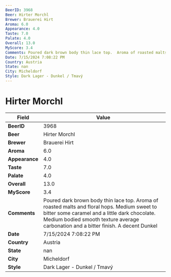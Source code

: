 ```yaml
---
BeerID: 3968
Beer: Hirter Morchl
Brewer: Brauerei Hirt
Aroma: 6.0
Appearance: 4.0
Taste: 7.0
Palate: 4.0
Overall: 13.0
MyScore: 3.4
Comments: Poured dark brown body thin lace top.  Aroma of roasted malts and floral hops.  Medium sweet to bitter some caramel and a little dark chocolate.  Medium bodied smooth texture average carbonation and a bitter finish.  A decent Dunkel
Date: 7/15/2024 7:08:22 PM
Country: Austria
State: nan
City: Micheldorf
Style: Dark Lager - Dunkel / Tmavý
---
```


# Hirter Morchl

| Field         | Value |
|---------------|-------|
| **BeerID** | 3968 |
| **Beer** | Hirter Morchl |
| **Brewer** | Brauerei Hirt |
| **Aroma** | 6.0 |
| **Appearance** | 4.0 |
| **Taste** | 7.0 |
| **Palate** | 4.0 |
| **Overall** | 13.0 |
| **MyScore** | 3.4 |
| **Comments** | Poured dark brown body thin lace top.  Aroma of roasted malts and floral hops.  Medium sweet to bitter some caramel and a little dark chocolate.  Medium bodied smooth texture average carbonation and a bitter finish.  A decent Dunkel |
| **Date** | 7/15/2024 7:08:22 PM |
| **Country** | Austria |
| **State** | nan |
| **City** | Micheldorf |
| **Style** | Dark Lager - Dunkel / Tmavý |
